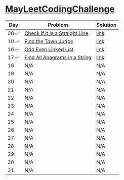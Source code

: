 # [MayLeetCodingChallenge](https://leetcode.com/explore/challenge/card/may-leetcoding-challenge/)

 Day  | Problem | Solution |
----- |----------| ---------|
08 ✅ | [Check If It Is a Straight Line](https://leetcode.com/explore/challenge/card/may-leetcoding-challenge/535/week-2-may-8th-may-14th/3323/) | [link](https://github.com/soukaryag/MayLeetCodingChallenge/blob/master/slope.py)
10 ✅ | [Find the Town Judge](https://leetcode.com/explore/challenge/card/may-leetcoding-challenge/535/week-2-may-8th-may-14th/3325) | [link](https://github.com/soukaryag/MayLeetCodingChallenge/blob/master/townjudge.py)
16 ✅ | [Odd Even Linked List](https://leetcode.com/explore/challenge/card/may-leetcoding-challenge/536/week-3-may-15th-may-21st/3331/) | [link](https://github.com/soukaryag/MayLeetCodingChallenge/blob/master/evenoddlinkedlist.py)
17 ✅ | [Find All Anagrams in a String](https://leetcode.com/explore/challenge/card/may-leetcoding-challenge/536/week-3-may-15th-may-21st/3332/) | [link](https://github.com/soukaryag/MayLeetCodingChallenge/blob/master/anagramsubstr.py)
18 | N/A | N/A
19 | N/A | N/A
20 | N/A | N/A
21 | N/A | N/A
22 | N/A | N/A
23 | N/A | N/A
24 | N/A | N/A
25 | N/A | N/A
26 | N/A | N/A
27 | N/A | N/A
28 | N/A | N/A
29 | N/A | N/A
30 | N/A | N/A
31 | N/A | N/A